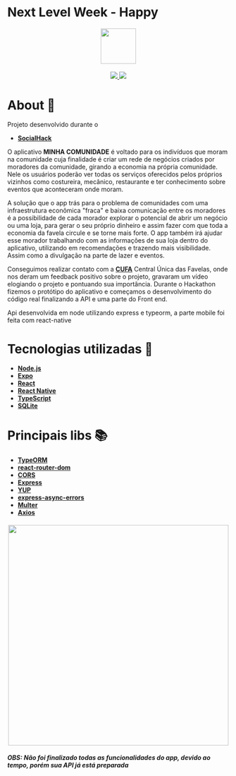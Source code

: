 # Next Level Week - Happy

<h4 align="center">

<img src="https://user-images.githubusercontent.com/53586466/102030711-891f9500-3d92-11eb-877c-e638aee3ea43.png" width="80px" />
</h4>

<p align="center">
	<a href="https://github.com/Douglas-Cezaro">
	    <img src="https://img.shields.io/badge/author-DouglasCezaro-greenlight">
	</a>
    <a href="https://github.com/Douglas-Cezaro/SocialHack/search?l=TSX">
	    <img src="https://img.shields.io/badge/made%20with-typescript-blue">
	</a>
</p>

# About 🧾

Projeto desenvolvido durante o

- [**SocialHack**](<(https://socialhack.com.br/)>)

O aplicativo **MINHA COMUNIDADE** é voltado para os indivíduos que moram na comunidade cuja finalidade é criar um rede de negócios criados por moradores da comunidade, girando a economia na própria comunidade. Nele os usuários poderão ver todas os serviços oferecidos pelos próprios vizinhos como costureira, mecânico, restaurante e ter conhecimento sobre eventos que aconteceram onde moram.

A solução que o app trás para o problema de comunidades com uma infraestrutura econômica "fraca" e baixa comunicação entre os moradores é a possibilidade de cada morador explorar o potencial de abrir um negócio ou uma loja, para gerar o seu próprio dinheiro e assim fazer com que toda a economia da favela circule e se torne mais forte. O app também irá ajudar esse morador trabalhando com as informações de sua loja dentro do aplicativo, utilizando em recomendações e trazendo mais visibilidade. Assim como a divulgação na parte de lazer e eventos.

Conseguimos realizar contato com a [**CUFA**](https://nodejs.org/en/) Central Única das
Favelas, onde nos deram um feedback positivo sobre o projeto, gravaram um vídeo elogiando o projeto e pontuando sua importância.
Durante o Hackathon fizemos o protótipo do aplicativo e começamos o desenvolvimento do código real finalizando a API e uma parte do Front end.

Api desenvolvida em node utilizando express e typeorm, a parte mobile foi feita com react-native

# Tecnologias utilizadas 🧰

- [**Node.js**](https://nodejs.org/en/)
- [**Expo**](https://expo.io/)
- [**React**](https://pt-br.reactjs.org/)
- [**React Native**](https://reactnative.dev/)
- [**TypeScript**](https://www.typescriptlang.org/)
- [**SQLite**](https://www.sqlite.org/index.html)

# Principais libs 📚

- [**TypeORM**](https://typeorm.io/#/)
- [**react-router-dom**](https://reactrouter.com/web/guides/quick-start)
- [**CORS**](http://expressjs.com/en/resources/middleware/cors.html)
- [**Express**](https://expressjs.com/pt-br/)
- [**YUP**](https://www.npmjs.com/package/yup)
- [**express-async-errors**](https://www.npmjs.com/package/express-async-errors)
- [**Multer**](https://www.npmjs.com/package/multer)
- [**Axios**](https://blog.rocketseat.com.br/axios-um-cliente-http-full-stack/s)

<h4 align="center">

<img src="https://user-images.githubusercontent.com/53586466/102030690-7907b580-3d92-11eb-8f8f-b8d1322b2748.png" width="500px" />
</h4>
<h5>OBS: Não foi finalizado todas as funcionalidades do app, devido ao tempo, porém sua API já está preparada</h5>
